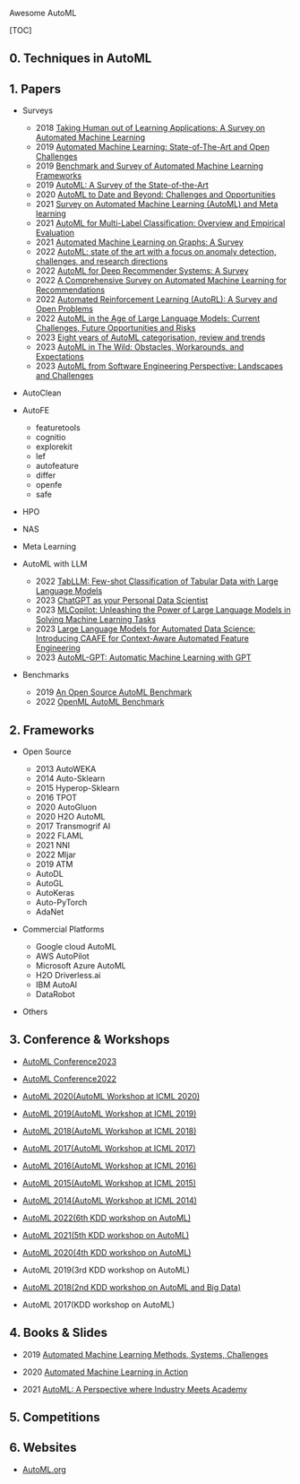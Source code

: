 Awesome AutoML

[TOC]

## 0. Techniques in AutoML



## 1. Papers

 

- Surveys
  - 2018 [Taking Human out of Learning Applications: A Survey on Automated Machine Learning](https://arxiv.org/pdf/1810.13306.pdf)
  - 2019 [Automated Machine Learning: State-of-The-Art and Open Challenges](https://arxiv.org/pdf/1906.02287.pdf)
  - 2019 [Benchmark and Survey of Automated Machine Learning Frameworks](https://arxiv.org/pdf/1904.12054.pdf)
  - 2019 [AutoML: A Survey of the State-of-the-Art](https://arxiv.org/pdf/1908.00709.pdf)
  - 2020 [AutoML to Date and Beyond: Challenges and Opportunities](https://arxiv.org/pdf/2010.10777.pdf)
  - 2021 [Survey on Automated Machine Learning (AutoML) and Meta learning](https://ieeexplore.ieee.org/document/9579526)
  - 2021 [AutoML for Multi-Label Classification: Overview and Empirical Evaluation](https://www.semanticscholar.org/paper/AutoML-for-Multi-Label-Classification%3A-Overview-and-Wever-Tornede/b26f17635bfd3d138a836fd7ef5417ab7d44c7d7)
  - 2021 [Automated Machine Learning on Graphs: A Survey](https://www.semanticscholar.org/paper/Automated-Machine-Learning-on-Graphs%3A-A-Survey-Zhang-Wang/f146ab2cc2c11125c0f367019365667b2b02a0a0)
  - 2022 [AutoML: state of the art with a focus on anomaly detection, challenges, and research directions](https://www.semanticscholar.org/paper/AutoML%3A-state-of-the-art-with-a-focus-on-anomaly-Bahri-Salutari/541c5d12f28bf5759293241d0e431a1a8fe10cae)
  - 2022 [AutoML for Deep Recommender Systems: A Survey](https://www.semanticscholar.org/paper/AutoML-for-Deep-Recommender-Systems%3A-A-Survey-Zheng-Qu/3c164f088e112584b413e6ab661543107ec5608c)
  - 2022 [A Comprehensive Survey on Automated Machine Learning for Recommendations](https://arxiv.org/pdf/2204.01390.pdf)
  - 2022 [Automated Reinforcement Learning (AutoRL): A Survey and Open Problems](https://www.semanticscholar.org/paper/Automated-Reinforcement-Learning-(AutoRL)%3A-A-Survey-Parker-Holder-Rajan/c512d35fd20fbe4612f2bce2b6f5409c8b0a73e1)
  - 2022 [AutoML in the Age of Large Language Models: Current Challenges, Future Opportunities and Risks](https://arxiv.org/pdf/2306.08107.pdf)
  - 2023 [Eight years of AutoML categorisation, review and trends](https://link.springer.com/article/10.1007/s10115-023-01935-1)
  - 2023 [AutoML in The Wild: Obstacles, Workarounds, and Expectations](https://www.semanticscholar.org/paper/AutoML-in-The-Wild%3A-Obstacles%2C-Workarounds%2C-and-Sun-Song/f92fd0779f1ef90cc6e07f6ad58c3dd890bf36be)
  - 2023 [AutoML from Software Engineering Perspective: Landscapes and Challenges](https://www.semanticscholar.org/paper/AutoML-from-Software-Engineering-Perspective%3A-and-Wang-Chen/d6190f4a6cdcc4ba7d12ade28e52e7073e957374)



- AutoClean



- AutoFE
  - featuretools
  - cognitio
  - explorekit
  - lef
  - autofeature
  - differ
  - openfe
  - safe



- HPO



- NAS



- Meta Learning



- AutoML with LLM
  - 2022 [TabLLM: Few-shot Classification of Tabular Data with Large Language Models](https://arxiv.org/pdf/2210.10723.pdf)
  - 2023 [ChatGPT as your Personal Data Scientist](https://arxiv.org/pdf/2305.13657.pdf)
  - 2023 [MLCopilot: Unleashing the Power of Large Language Models in Solving Machine Learning Tasks](https://arxiv.org/pdf/2304.14979.pdf)
  - 2023 [Large Language Models for Automated Data Science: Introducing CAAFE for Context-Aware Automated Feature Engineering](https://arxiv.org/pdf/2305.03403.pdf)
  - 2023 [AutoML-GPT: Automatic Machine Learning with GPT](https://arxiv.org/pdf/2305.02499.pdf)



- Benchmarks
  - 2019 [An Open Source AutoML Benchmark](https://www.semanticscholar.org/reader/dd1995e82e23b4d19e0dd90c3ab887a339a73ef5)
  - 2022 [OpenML AutoML Benchmark](https://arxiv.org/abs/2207.12560)



## 2. Frameworks

- Open Source
  - 2013 AutoWEKA
  - 2014 Auto-Sklearn
  - 2015 Hyperop-Sklearn
  - 2016 TPOT
  - 2020 AutoGluon
  - 2020 H2O AutoML
  - 2017 Transmogrif AI
  - 2022 FLAML
  - 2021 NNI
  - 2022 Mljar
  - 2019 ATM
  - AutoDL
  - AutoGL
  - AutoKeras
  - Auto-PyTorch
  - AdaNet



- Commercial Platforms
  - Google cloud AutoML
  - AWS AutoPilot
  - Microsoft Azure AutoML
  - H2O Driverless.ai
  - IBM AutoAI
  - DataRobot



- Others



## 3. Conference & Workshops

- [AutoML Conference2023](https://2023.automl.cc/)
- [AutoML Conference2022](https://2022.automl.cc/) 

- [AutoML 2020(AutoML Workshop at ICML 2020)](http://icml2020.automl.org)
- [AutoML 2019(AutoML Workshop at ICML 2019)](http://icml2019.automl.org)
- [AutoML 2018(AutoML Workshop at ICML 2018)](http://icml2018.automl.org)
- [AutoML 2017(AutoML Workshop at ICML 2017)]()

- [AutoML 2016(AutoML Workshop at ICML 2016)](http://icml2016.automl.org)
- [AutoML 2015(AutoML Workshop at ICML 2015)](http://icml2015.automl.org/)
- [AutoML 2014(AutoML Workshop at ICML 2014)](http://icml2014.automl.org/)

- [AutoML 2022(6th KDD workshop on AutoML)](https://sites.google.com/view/automl2022-workshop)
- [AutoML 2021(5th KDD workshop on AutoML)](https://sites.google.com/view/automl2021-workshop)
- [AutoML 2020(4th KDD workshop on AutoML)](https://sites.google.com/view/automl2020-workshop)
- AutoML 2019(3rd KDD workshop on AutoML)
- [AutoML 2018(2nd KDD workshop on AutoML and Big Data)](https://sites.google.com/view/automl-workshop)
- AutoML 2017(KDD workshop on AutoML)



## 4. Books & Slides

- 2019 [Automated Machine Learning Methods, Systems, Challenges](https://www.automl.org/wp-content/uploads/2019/05/AutoML_Book.pdf) 

- 2020 [Automated Machine Learning in Action](https://www.manning.com/books/automated-machine-learning-in-action)

- 2021 [AutoML: A Perspective where Industry Meets Academy](https://joneswong.github.io/KDD21AutoMLTutorial/materials/slides.pdf) 



## 5. Competitions





## 6. Websites

- [AutoML.org](https://www.automl.org/)